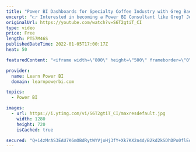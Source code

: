 ```yaml
---
title: "Power BI Dashboards for Specialty Coffee Industry with Greg Baerg"
excerpt: "👉 Interested in becoming a Power BI Consultant like Greg? Join our Upcoming Event at https://web.learnpowerbi.com/consultant/   👉 Connect with Greg Baerg on LinkedIn at https://www.linkedin.com/in/gregbaerg/   👉 Get access to all the #PowerBIConference Sessions at https://www.PowerBIConference.com/recording"
originalUrl: https://youtube.com/watch?v=S6T2gtiT_CI
type: video
price: Free
length: PT57M46S
publishedDateTime: 2022-01-05T17:00:17Z
heat: 50

featuredContent: "<iframe width=\"800\" height=\"500\" frameborder=\"0\" src=\"https://www.youtube.com/embed/S6T2gtiT_CI\" allow=\"accelerometer; autoplay; encrypted-media; gyroscope; picture-in-picture\" allowfullscreen></iframe>"

provider:
  name: Learn Power BI
  domain: learnpowerbi.com

topics:
  - Power BI

images:
  - url: https://i.ytimg.com/vi/S6T2gtiT_CI/maxresdefault.jpg
    width: 1280
    height: 720
    isCached: true

secured: "Q+i4zMrAS3EAU7K6mOBdRytWYVjoHj3fY+Xk7KX2n4d/B2kd2kSDhDPo0flEo6yF+lBTTUT0GOKJYXc/ZvODIl5eSllTtI4/anUNMPCQF/6UcXhbJHuhgdmdiHnhNggYZRrDPy734un/mb8Qvz4uFu3fPmRjm2+2xhiR51QEnCDvv8M1neodrlYRHuDb+/PaOPmOSw2BMX/PylZlzOxSKSb1v3AGs1Z9jrVPSOuWsmkjoPmxPk3e01rhBYSH8nc6xpUNF1z1XpAMQHUg4Of1EMDhZJVYcucbQaSCTloPGd6rIKvQTSS+hd8b4NnPp/0FTucJyX0tB2mpyo5KgojS9safoHnualWu6u9NJ5Hp5JaItTPz45HPEN2VEcy4aS59NJIxaWx1YvXM10StIC9WiVt3S/G2eWC0unqbSYS7vj0=;JHipsIMgGeMis3+zL46SHQ=="
---
```


